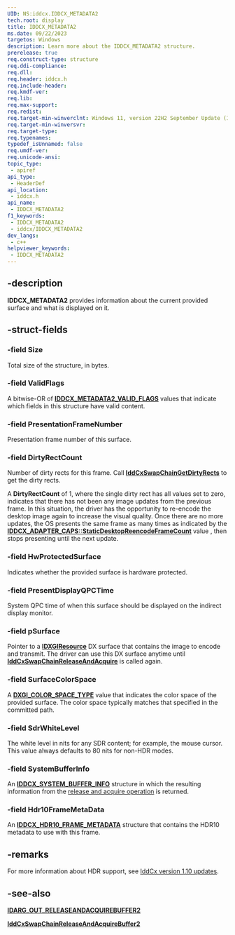 ```yaml
---
UID: NS:iddcx.IDDCX_METADATA2
tech.root: display
title: IDDCX_METADATA2
ms.date: 09/22/2023
targetos: Windows
description: Learn more about the IDDCX_METADATA2 structure.
prerelease: true
req.construct-type: structure
req.ddi-compliance: 
req.dll: 
req.header: iddcx.h
req.include-header: 
req.kmdf-ver: 
req.lib: 
req.max-support: 
req.redist: 
req.target-min-winverclnt: Windows 11, version 22H2 September Update (IddCx version 1.10)
req.target-min-winversvr: 
req.target-type: 
req.typenames: 
typedef_isUnnamed: false
req.umdf-ver: 
req.unicode-ansi: 
topic_type:
 - apiref
api_type:
 - HeaderDef
api_location:
 - iddcx.h
api_name:
 - IDDCX_METADATA2
f1_keywords:
 - IDDCX_METADATA2
 - iddcx/IDDCX_METADATA2
dev_langs:
 - c++
helpviewer_keywords:
 - IDDCX_METADATA2
---
```


## -description

**IDDCX_METADATA2** provides information about the current provided surface and what is displayed on it.

## -struct-fields

### -field Size

Total size of the structure, in bytes.

### -field ValidFlags

A bitwise-OR of [**IDDCX_METADATA2_VALID_FLAGS**](ne-iddcx-iddcx_metadata2_valid_flags.md) values that indicate which fields in this structure have valid content.

### -field PresentationFrameNumber

Presentation frame number of this surface.

### -field DirtyRectCount

Number of dirty rects for this frame. Call [**IddCxSwapChainGetDirtyRects**](nf-iddcx-iddcxswapchaingetdirtyrects.md) to get the dirty rects.

A **DirtyRectCount** of 1, where the single dirty rect has all values set to zero, indicates that there has not been any image updates from the previous frame. In this situation, the driver has the opportunity to re-encode the desktop image again to increase the visual quality. Once there are no more updates, the OS presents the same frame as many times as indicated by the [**IDDCX_ADAPTER_CAPS::StaticDesktopReencodeFrameCount**](ns-iddcx-iddcx_adapter_caps.md) value , then stops presenting until the next update.

### -field HwProtectedSurface

Indicates whether the provided surface is hardware protected.

### -field PresentDisplayQPCTime

System QPC time of when this surface should be displayed on the indirect display monitor.

### -field pSurface

Pointer to a [**IDXGIResource**](/windows/win32/api/dxgi/nn-dxgi-idxgiresource) DX surface that contains the image to encode and transmit. The driver can use this DX surface anytime until [**IddCxSwapChainReleaseAndAcquire**](nf-iddcx-iddcxswapchainreleaseandacquirebuffer.md) is called again.

### -field SurfaceColorSpace

A [**DXGI_COLOR_SPACE_TYPE**](/windows/win32/api/dxgicommon/ne-dxgicommon-dxgi_color_space_type) value that indicates the color space of the provided surface. The color space typically matches that specified in the committed path.

### -field SdrWhiteLevel

The white level in nits for any SDR content; for example, the mouse cursor. This value always defaults to 80 nits for non-HDR modes.

### -field SystemBufferInfo

An [**IDDCX_SYSTEM_BUFFER_INFO**](ns-iddcx-iddcx_system_buffer_info.md) structure in which the resulting information from the [release and acquire operation](nf-iddcx-iddcxswapchainreleaseandacquirebuffer2.md)
 is returned.

### -field Hdr10FrameMetaData

An [**IDDCX_HDR10_FRAME_METADATA**](ns-iddcx-iddcx_hdr10_frame_metadata.md) structure that contains the HDR10 metadata to use with this frame.

## -remarks

For more information about HDR support, see [IddCx version 1.10 updates](/windows-hardware/drivers/display/iddcx1.10-updates).

## -see-also

[**IDARG_OUT_RELEASEANDACQUIREBUFFER2**](ns-iddcx-idarg_out_releaseandacquirebuffer2.md)

[**IddCxSwapChainReleaseAndAcquireBuffer2**](nf-iddcx-iddcxswapchainreleaseandacquirebuffer2.md)
